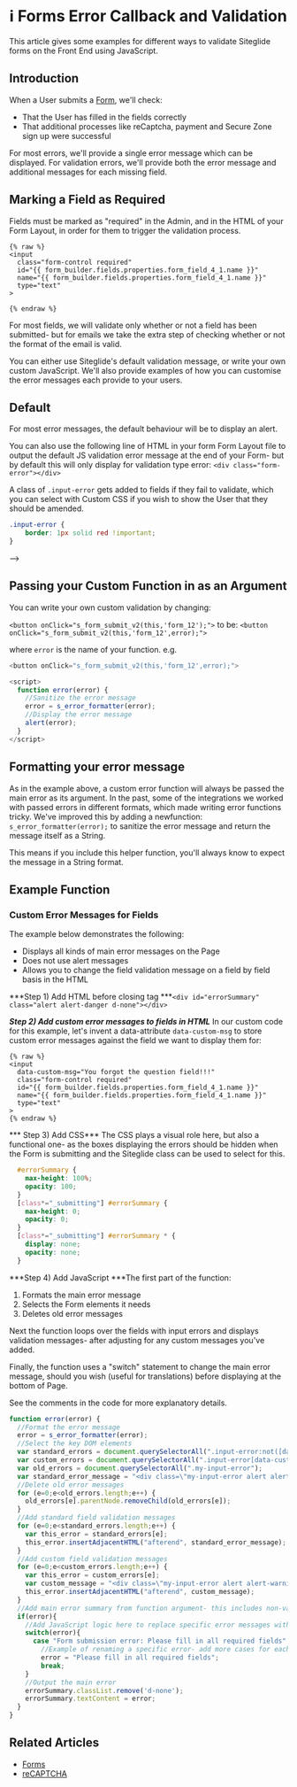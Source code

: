 # ℹ️ Forms Error Callback and Validation

This article gives some examples for different ways to validate Siteglide forms on the Front End using JavaScript.

## Introduction

When a User submits a [Form](/cms/forms/quickstart-forms.md), we'll check:

* That the User has filled in the fields correctly
* That additional processes like reCaptcha, payment and Secure Zone sign up were successful

For most errors, we'll provide a single error message which can be displayed. For validation errors, we'll provide both the error message and additional messages for each missing field.

## Marking a Field as Required

Fields must be marked as "required" in the Admin, and in the HTML of your Form Layout, in order for them to trigger the validation process.

```liquid
{% raw %}
<input 
  class="form-control required" 
  id="{{ form_builder.fields.properties.form_field_4_1.name }}" 
  name="{{ form_builder.fields.properties.form_field_4_1.name }}"  
  type="text"
>

{% endraw %}
```

For most fields, we will validate only whether or not a field has been submitted- but for emails we take the extra step of checking whether or not the format of the email is valid.

You can either use Siteglide's default validation message, or write your own custom JavaScript. We'll also provide examples of how you can customise the error messages each provide to your users.

## Default

For most error messages, the default behaviour will be to display an alert.

You can also use the following line of HTML in your form Form Layout file to output the default JS validation error message at the end of your Form- but by default this will only display for validation type error: `<div class="form-error"></div>`

A class of `.input-error` gets added to fields if they fail to validate, which you can select with Custom CSS if you wish to show the User that they should be amended.

```css
.input-error {
    border: 1px solid red !important;
}
```

<!-- <!-- ![](https://downloads.intercomcdn.com/i/o/253713156/c017c7f36c95b360e72aa1e8/image.png) --> -->

## Passing your Custom Function in as an Argument

You can write your own custom validation by changing:

`<button onClick="s_form_submit_v2(this,'form_12');">` to be: `<button onClick="s_form_submit_v2(this,'form_12',error);">`

where `error` is the name of your function. e.g.

```javascript
<button onClick="s_form_submit_v2(this,'form_12',error);">

<script> 
  function error(error) { 
    //Sanitize the error message 
    error = s_error_formatter(error);    
    //Display the error message 
    alert(error);   
  }
</script>
```

## Formatting your error message

As in the example above, a custom error function will always be passed the main error as its argument. In the past, some of the integrations we worked with passed errors in different formats, which made writing error functions tricky. We've improved this by adding a newfunction: `s_error_formatter(error);` to sanitize the error message and return the message itself as a String.

This means if you include this helper function, you'll always know to expect the message in a String format.

## Example Function

### Custom Error Messages for Fields

The example below demonstrates the following:

* Displays all kinds of main error messages on the Page
* Does not use alert messages
* Allows you to change the field validation message on a field by field basis in the HTML

\*\*\*Step 1) Add HTML before closing tag \*\*\*`<div id="errorSummary" class="alert alert-danger d-none"></div>`

_**Step 2) Add custom error messages to fields in HTML**_ In our custom code for this example, let's invent a data-attribute `data-custom-msg` to store custom error messages against the field we want to display them for:

```liquid
{% raw %}
<input 
  data-custom-msg="You forgot the question field!!!" 
  class="form-control required" 
  id="{{ form_builder.fields.properties.form_field_4_1.name }}" 
  name="{{ form_builder.fields.properties.form_field_4_1.name }}"  
  type="text"
>
{% endraw %}
```

\*\*\* Step 3) Add CSS\*\*\* The CSS plays a visual role here, but also a functional one- as the boxes displaying the errors should be hidden when the Form is submitting and the Siteglide class can be used to select for this.

```css
  #errorSummary {
    max-height: 100%;
    opacity: 100; 
  }  
  [class*="_submitting"] #errorSummary {
    max-height: 0;
    opacity: 0; 
  } 
  [class*="_submitting"] #errorSummary * {
    display: none;
    opacity: none;  
  }
```

\*\*\*Step 4) Add JavaScript \*\*\*The first part of the function:

1. Formats the main error message
2. Selects the Form elements it needs
3. Deletes old error messages

Next the function loops over the fields with input errors and displays validation messages- after adjusting for any custom messages you've added.

Finally, the function uses a "switch" statement to change the main error message, should you wish (useful for translations) before displaying at the bottom of Page.

See the comments in the code for more explanatory details.

```javascript
function error(error) {
  //Format the error message
  error = s_error_formatter(error);
  //Select the key DOM elements
  var standard_errors = document.querySelectorAll(".input-error:not([data-custom-msg])");
  var custom_errors = document.querySelectorAll(".input-error[data-custom-msg]");
  var old_errors = document.querySelectorAll(".my-input-error");
  var standard_error_message = "<div class=\"my-input-error alert alert-warning\">This field is required.</div>";
  //Delete old error messages
  for (e=0;e<old_errors.length;e++) {
    old_errors[e].parentNode.removeChild(old_errors[e]);
  }
  //Add standard field validation messages
  for (e=0;e<standard_errors.length;e++) {
    var this_error = standard_errors[e];
    this_error.insertAdjacentHTML("afterend", standard_error_message);
  }
  //Add custom field validation messages
  for (e=0;e<custom_errors.length;e++) {
    var this_error = custom_errors[e];
    var custom_message = "<div class=\"my-input-error alert alert-warning\">"+this_error.getAttribute("data-custom-msg")+"</div>";
    this_error.insertAdjacentHTML("afterend", custom_message);
  }
  //Add main error summary from function argument- this includes non-validation errors.
  if(error){
    //Add JavaScript logic here to replace specific error messages with your own text.
    switch(error){
      case "Form submission error: Please fill in all required fields":
        //Example of renaming a specific error- add more cases for each error you wish to change
        error = "Please fill in all required fields";
        break;
    }
    //Output the main error
    errorSummary.classList.remove('d-none');
    errorSummary.textContent = error;
  }
}
```

## Related Articles

* [Forms](/cms/forms/quickstart-forms.md)
* [reCAPTCHA](/cms/forms/quickstart-forms.md#2-spam-protection)
